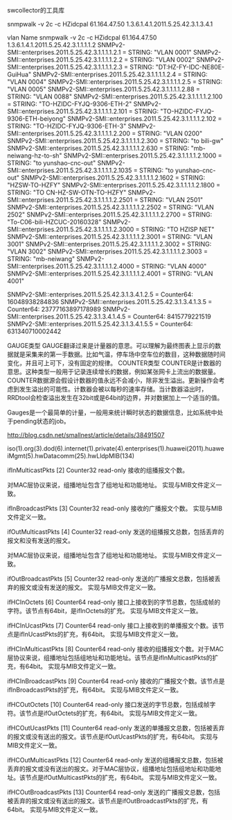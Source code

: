 swcollector的工具库

snmpwalk -v 2c -c HZidcpal 61.164.47.50 1.3.6.1.4.1.2011.5.25.42.3.1.3.4.1

vlan Name
snmpwalk -v 2c -c HZidcpal 61.164.47.50 1.3.6.1.4.1.2011.5.25.42.3.1.1.1.1.2
SNMPv2-SMI::enterprises.2011.5.25.42.3.1.1.1.1.2.1 = STRING: "VLAN 0001"
SNMPv2-SMI::enterprises.2011.5.25.42.3.1.1.1.1.2.2 = STRING: "VLAN 0002"
SNMPv2-SMI::enterprises.2011.5.25.42.3.1.1.1.1.2.3 = STRING: "DT:HZ-FY-IDC-NE80E-GuiHua"
SNMPv2-SMI::enterprises.2011.5.25.42.3.1.1.1.1.2.4 = STRING: "VLAN 0004"
SNMPv2-SMI::enterprises.2011.5.25.42.3.1.1.1.1.2.5 = STRING: "VLAN 0005"
SNMPv2-SMI::enterprises.2011.5.25.42.3.1.1.1.1.2.88 = STRING: "VLAN 0088"
SNMPv2-SMI::enterprises.2011.5.25.42.3.1.1.1.1.2.100 = STRING: "TO-HZIDC-FYJQ-9306-ETH-2"
SNMPv2-SMI::enterprises.2011.5.25.42.3.1.1.1.1.2.101 = STRING: "TO-HZIDC-FYJQ-9306-ETH-beiyong"
SNMPv2-SMI::enterprises.2011.5.25.42.3.1.1.1.1.2.102 = STRING: "TO-HZIDC-FYJQ-9306-ETH-3"
SNMPv2-SMI::enterprises.2011.5.25.42.3.1.1.1.1.2.200 = STRING: "VLAN 0200"
SNMPv2-SMI::enterprises.2011.5.25.42.3.1.1.1.1.2.300 = STRING: "to bili-gw"
SNMPv2-SMI::enterprises.2011.5.25.42.3.1.1.1.1.2.630 = STRING: "mb-neiwang-hz-to-sh"
SNMPv2-SMI::enterprises.2011.5.25.42.3.1.1.1.1.2.1000 = STRING: "to yunshao-cnc-out"
SNMPv2-SMI::enterprises.2011.5.25.42.3.1.1.1.1.2.1035 = STRING: "to yunshao-cnc-out"
SNMPv2-SMI::enterprises.2011.5.25.42.3.1.1.1.1.2.1602 = STRING: "HZSW-TO-HZFY"
SNMPv2-SMI::enterprises.2011.5.25.42.3.1.1.1.1.2.1800 = STRING: "TO CN-HZ-SW-OTN-TO-HZFY"
SNMPv2-SMI::enterprises.2011.5.25.42.3.1.1.1.1.2.2501 = STRING: "VLAN 2501"
SNMPv2-SMI::enterprises.2011.5.25.42.3.1.1.1.1.2.2502 = STRING: "VLAN 2502"
SNMPv2-SMI::enterprises.2011.5.25.42.3.1.1.1.1.2.2700 = STRING: "To-C06-bili-HZCUC-20160328"
SNMPv2-SMI::enterprises.2011.5.25.42.3.1.1.1.1.2.3000 = STRING: "TO HZISP NET"
SNMPv2-SMI::enterprises.2011.5.25.42.3.1.1.1.1.2.3001 = STRING: "VLAN 3001"
SNMPv2-SMI::enterprises.2011.5.25.42.3.1.1.1.1.2.3002 = STRING: "VLAN 3002"
SNMPv2-SMI::enterprises.2011.5.25.42.3.1.1.1.1.2.3003 = STRING: "mb-neiwang"
SNMPv2-SMI::enterprises.2011.5.25.42.3.1.1.1.1.2.4000 = STRING: "VLAN 4000"
SNMPv2-SMI::enterprises.2011.5.25.42.3.1.1.1.1.2.4001 = STRING: "VLAN 4001"


SNMPv2-SMI::enterprises.2011.5.25.42.3.1.3.4.1.2.5 = Counter64: 16048938284836
SNMPv2-SMI::enterprises.2011.5.25.42.3.1.3.4.1.3.5 = Counter64: 23777163897178989
SNMPv2-SMI::enterprises.2011.5.25.42.3.1.3.4.1.4.5 = Counter64: 8415779221519
SNMPv2-SMI::enterprises.2011.5.25.42.3.1.3.4.1.5.5 = Counter64: 631340710002442

GAUGE类型
GAUGE翻译过来是计量器的意思。可以理解为最终图表上显示的数据就是采集来的第一手数据。比如气温，停车场中空车位的数目，这种数据随时间变化，并且可上可下，没有固定的规律。
COUNTER类型
COUNTER是计数器的意思。这种类型一般用于记录连续增长的数据，例如某张网卡上流出的数据量。COUNTER数据源会假设计数器的值永远不会减小，除非发生溢出。更新操作会考虑到发生溢出的可能性。计数器会被以每秒的速率存储。当计数器溢出时，RRDtool会检查溢出发生在32bit或是64bit的边界，并对数据加上一个适当的值。

Gauges是一个最简单的计量，一般用来统计瞬时状态的数据信息，比如系统中处于pending状态的job。

http://blog.csdn.net/smallnest/article/details/38491507

iso(1).org(3).dod(6).internet(1).private(4).enterprises(1).huawei(2011).huaweiMgmt(5).hwDatacomm(25).hwLldpMIB(134)

ifInMulticastPkts [2]
 Counter32
 read-only
 接收的组播报文个数。

对MAC层协议来说，组播地址包含了组地址和功能地址。
 实现与MIB文件定义一致。

ifInBroadcastPkts [3]
 Counter32
 read-only
 接收的广播报文个数。
 实现与MIB文件定义一致。

ifOutMulticastPkts [4]
 Counter32
 read-only
 发送的组播报文总数，包括丢弃的报文和没有发送的报文。

对MAC层协议来说，组播地址包含了组地址和功能地址。
 实现与MIB文件定义一致。

ifOutBroadcastPkts [5]
 Counter32
 read-only
 发送的广播报文总数，包括被丢弃的报文或没有发送的报文。
 实现与MIB文件定义一致。

ifHCInOctets [6]
 Counter64
 read-only
 接口上接收到的字节总数，包括成帧的字符。该节点有64bit，是ifInOctets的扩充。
 实现与MIB文件定义一致。

ifHCInUcastPkts [7]
 Counter64
 read-only
 接口上接收到的单播报文个数。该节点是ifInUcastPkts的扩充，有64bit。
 实现与MIB文件定义一致。

ifHCInMulticastPkts [8]
 Counter64
 read-only
 接收的组播报文个数。对于MAC层协议来说，组播地址包括组地址和功能地址。该节点是ifInMulticastPkts的扩充，有64bit。
 实现与MIB文件定义一致。

ifHCInBroadcastPkts [9]
 Counter64
 read-only
 接收的广播报文个数。该节点是ifInBroadcastPkts的扩充，有64bit。
 实现与MIB文件定义一致。

ifHCOutOctets [10]
 Counter64
 read-only
 接口发送的字节总数，包括成帧字符。该节点是ifOutOctets的扩充，有64bit。
 实现与MIB文件定义一致。

ifHCOutUcastPkts [11]
 Counter64
 read-only
 发送的单播报文总数，包括被丢弃的报文或没有送出的报文。该节点是ifOutUcastPkts的扩充，有64bit。
 实现与MIB文件定义一致。

ifHCOutMulticastPkts [12]
 Counter64
 read-only
 发送的组播报文总数，包括被丢弃的报文或没有送出的报文。对于MAC层协议，组播地址包括组地址和功能地址。该节点是ifOutMulticastPkts的扩充，有64bit。
 实现与MIB文件定义一致。

ifHCOutBroadcastPkts [13]
 Counter64
 read-only
 发送的广播报文总数，包括被丢弃的报文或没有送出的报文。该节点是ifOutBroadcastPkts的扩充，有64bit。
 实现与MIB文件定义一致。
